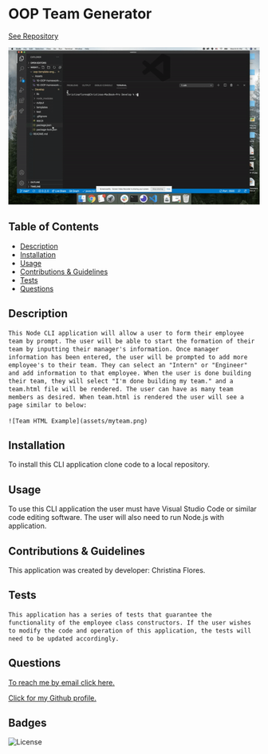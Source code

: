  # OOP Team Generator

[See Repository](https://github.com/cdflori/oop-template-engine)

![CLI Gif](assets/oopgen.gif)

  ## Table of Contents

  - [Description](#description)
  - [Installation](#installInstructions)
  - [Usage](#usageInfo)
  - [Contributions & Guidelines](#contributorGuidelines)
  - [Tests](#testInstructions)
  - [Questions](#questions)

  ## Description 

    This Node CLI application will allow a user to form their employee team by prompt. The user will be able to start the formation of their team by inputting their manager's information. Once manager information has been entered, the user will be prompted to add more employee's to their team. They can select an "Intern" or "Engineer" and add information to that employee. When the user is done building their team, they will select "I'm done building my team." and a team.html file will be rendered. The user can have as many team members as desired. When team.html is rendered the user will see a page similar to below:

    ![Team HTML Example](assets/myteam.png)


  ## Installation 

   To install this CLI application clone code to a local repository.


  ## Usage 

   To use this CLI application the user must have Visual Studio Code or similar code editing software. The user will also need to run Node.js with application. 


  ## Contributions & Guidelines 

   This application was created by developer: Christina Flores. 


  ## Tests 

    This application has a series of tests that guarantee the functionality of the employee class constructors. If the user wishes to modify the code and operation of this application, the tests will need to be updated accordingly.

  ## Questions 

  [To reach me by email click here.](mailto:.com) 

  [Click for my Github profile.](https://github.com/) 


  ## Badges 

  
  ![License](https://img.shields.io/badge/license-Apache-blue.svg) 

